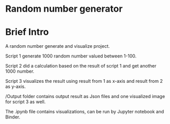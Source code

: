 # Random number generator
# Brief Intro
A random number generate and visualize project.

Script 1 generate 1000 random number valued between 1-100.

Script 2 did a calculation based on the result of script 1 and get another 1000 number. 

Script 3 visualizes the result using result from 1 as x-axis and result from 2 as y-axis.

/Output folder contains output result as Json files and one visualized image for script 3 as well.

The .ipynb file contains visualizations, can be run by Jupyter notebook and Binder.